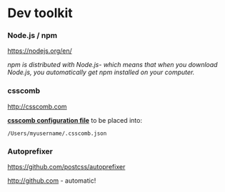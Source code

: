 # Dev toolkit

### Node.js / npm
https://nodejs.org/en/

_npm is distributed with Node.js- which means that when you download Node.js, you automatically get npm installed on your computer._

### csscomb
http://csscomb.com

**[csscomb configuration file](https://github.com/maxdmitriev/hello-world/blob/master/_.csscomb.json)** to be placed into: 
```
/Users/myusername/.csscomb.json
```


### Autoprefixer
https://github.com/postcss/autoprefixer



http://github.com - automatic!
